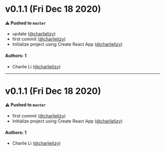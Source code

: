 # v0.1.1 (Fri Dec 18 2020)

#### ⚠️ Pushed to `master`

- update ([@charlielizy](https://github.com/charlielizy))
- first commit ([@charlielizy](https://github.com/charlielizy))
- Initialize project using Create React App ([@charlielizy](https://github.com/charlielizy))

#### Authors: 1

- Charlie Li ([@charlielizy](https://github.com/charlielizy))

---

# v0.1.1 (Fri Dec 18 2020)

#### ⚠️ Pushed to `master`

- first commit ([@charlielizy](https://github.com/charlielizy))
- Initialize project using Create React App ([@charlielizy](https://github.com/charlielizy))

#### Authors: 1

- Charlie Li ([@charlielizy](https://github.com/charlielizy))
